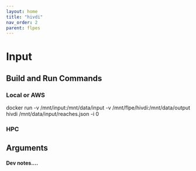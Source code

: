 ```yaml
---
layout: home
title: "hivdi"
nav_order: 2
parent: flpes
---
```


# Input

## Build and Run Commands

### Local or AWS
<!-- git clone https://github.com/SWOT-Confluence/neobam.git

cd neobam

docker build -t neobam . -->

docker run -v /mnt/input:/mnt/data/input -v /mnt/flpe/hivdi:/mnt/data/output hivdi /mnt/data/input/reaches.json -i 0


### HPC
<!-- singularity build neoobam.simg docker://travissimmons/neobam

singularity run --bind mnt/input:/mnt/data/input,mnt/flpe//geobam:/mnt/data/output neobam.simg -i 1 -r reaches.json -->

## Arguments


#### Dev notes....